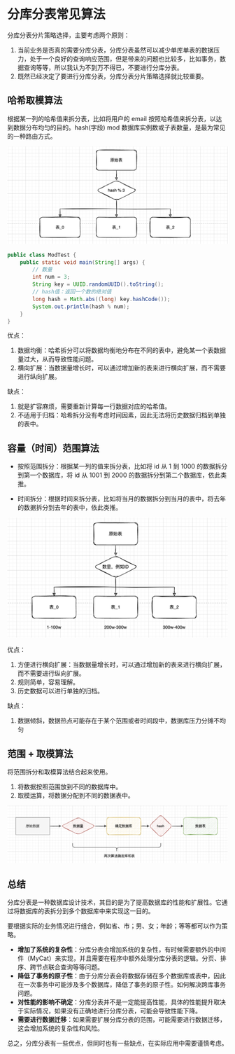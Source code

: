 # 分库分表常见算法

分库分表分片策略选择，主要考虑两个原则：

1. 当前业务是否真的需要分库分表，分库分表虽然可以减少单库单表的数据压力，处于一个良好的查询响应范围，但是带来的问题也比较多，比如事务，数据查询等等，所以我认为不到万不得已，不要进行分库分表。
2. 既然已经决定了要进行分库分表，分库分表分片策略选择就比较重要。

## 哈希取模算法

根据某一列的哈希值来拆分表，比如将用户的 email 按照哈希值来拆分表，以达到数据分布均匀的目的。hash(字段) mod 数据库实例数或子表数量，是最为常见的一种路由方式。

![image-20230905164742777](image/image-20230905164742777.png)

```java
public class ModTest {
    public static void main(String[] args) {
        // 数量
        int num = 3;
        String key = UUID.randomUUID().toString();
        // hash值：返回一个数的绝对值
        long hash = Math.abs((long) key.hashCode());
        System.out.println(hash % num);
    }
}
```

优点：

1. 数据均衡：哈希拆分可以将数据均衡地分布在不同的表中，避免某一个表数据量过大，从而导致性能问题。
2. 横向扩展：当数据量增长时，可以通过增加新的表来进行横向扩展，而不需要进行纵向扩展。

缺点：

1. 就是扩容麻烦，需要重新计算每一行数据对应的哈希值。
2. 不适用于归档：哈希拆分没有考虑时间因素，因此无法将历史数据归档到单独的表中。

## 容量（时间）范围算法

- 按照范围拆分：根据某一列的值来拆分表，比如将 id 从 1 到 1000 的数据拆分到第一个数据库，将 id 从 1001 到 2000 的数据拆分到第二个数据库，依此类推。

- 时间拆分：根据时间来拆分表，比如将当月的数据拆分到当月的表中，将去年的数据拆分到去年的表中，依此类推。

![image-20230905164936434](image/image-20230905164936434.png)

优点：

1. 方便进行横向扩展：当数据量增长时，可以通过增加新的表来进行横向扩展，而不需要进行纵向扩展。
2. 规则简单，容易理解。
3. 历史数据可以进行单独的归档。

缺点：

1. 数据倾斜，数据热点可能存在于某个范围或者时间段中，数据库压力分摊不均匀

## 范围 + 取模算法

将范围拆分和取模算法结合起来使用。

1. 将数据按照范围放到不同的数据库中。
2. 取模运算，将数据分配到不同的数据表中。

![image-20230905164925401](image/image-20230905164925401.png)



## 总结

分库分表是一种数据库设计技术，其目的是为了提高数据库的性能和扩展性。它通过将数据库的表拆分到多个数据库中来实现这一目的。

要根据实际的业务情况进行组合，例如省、市；男、女；年龄；等等都可以作为策略。

- **增加了系统的复杂性**：分库分表会增加系统的复杂性，有时候需要额外的中间件（MyCat）来实现，并且需要在程序中额外处理分库分表的逻辑。分页、排序、跨节点联合查询等等问题。
- **降低了事务的原子性**：由于分库分表会将数据存储在多个数据库或表中，因此在一次事务中可能涉及多个数据库，降低了事务的原子性。如何解决跨库事务问题。
- **对性能的影响不确定**：分库分表并不是一定能提高性能，具体的性能提升取决于实际情况，如果没有正确地进行分库分表，可能会导致性能下降。
- **需要进行数据迁移**：如果需要扩展分库分表的范围，可能需要进行数据迁移，这会增加系统的复杂性和风险。

总之，分库分表有一些优点，但同时也有一些缺点，在实际应用中需要谨慎考虑。